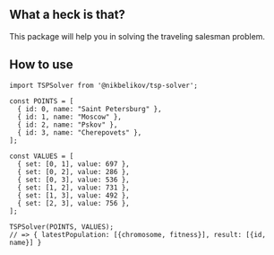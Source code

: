 ## What a heck is that?

This package will help you in solving the traveling salesman problem.

## How to use

```
import TSPSolver from '@nikbelikov/tsp-solver';

const POINTS = [
  { id: 0, name: "Saint Petersburg" },
  { id: 1, name: "Moscow" },
  { id: 2, name: "Pskov" },
  { id: 3, name: "Cherepovets" },
];

const VALUES = [
  { set: [0, 1], value: 697 },
  { set: [0, 2], value: 286 },
  { set: [0, 3], value: 536 },
  { set: [1, 2], value: 731 },
  { set: [1, 3], value: 492 },
  { set: [2, 3], value: 756 },
];

TSPSolver(POINTS, VALUES);
// => { latestPopulation: [{chromosome, fitness}], result: [{id, name}] }
```
